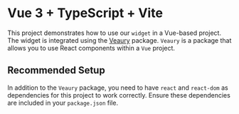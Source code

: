 # Vue 3 + TypeScript + Vite

This project demonstrates how to use our `widget` in a Vue-based project. The widget is integrated using the [Veaury](https://github.com/devilwjp/veaury) package. `Veaury` is a package that allows you to use React components within a `Vue` project.

## Recommended Setup

In addition to the `Veaury` package, you need to have `react` and `react-dom` as dependencies for this project to work correctly. Ensure these dependencies are included in your `package.json` file.

